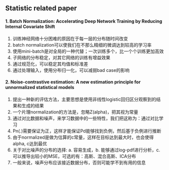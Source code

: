 ## Statistic related paper

#### 1. Batch Normalization: Accelerating Deep Network Training by Reducing Internal Covariate Shift 
1. 训练神经网络十分困难的原因在于每一层的分布随时间改变
2. batch normalization可以使我们在不那么精细的微调达到较高的学习率
3. 使用mini-batch是对全局的一种代替；一次训练多个，比一个个训练更加高效
4. 子网络的分布稳定，对其它网络的训练有增益效果
5. 通过规范化，可以稳定其均值和标准差
6. 通过处理输入，使用分布归一化，可以减弱bad case的影响

#### 2. Noise-contrastive estimation: A new estimation principle for unnormalized statistical models
1. 提出一种新的评估方法，主要思想是使用非线性logistic回归区分观察到的结果和生成的结果
2. 一个片理normalization的方法是，忽略Z(alpha)，把其视为常量
3. 通过对比数据和噪声，来学习数据中的一些特性，我们把这称为：通过对比学习
4. Pn(.)需要保证为正，这样才能保证Pd能够找到负例，然后基于负例进行推断
5. 由于normalized是做为估算的c常量，这样在目标达到最大时，也会使得alpha, c达到最优
6. 关于对比噪声的分布的选择: a. 容易生成，b. 能够通过log-pdf进行分析，c. 可以推导出较小的MSE，可选的有：高斯、混合高斯、ICA分布
7. 一般来说，噪声分布应该接近数据分布，否则可能学不到有用的信息

